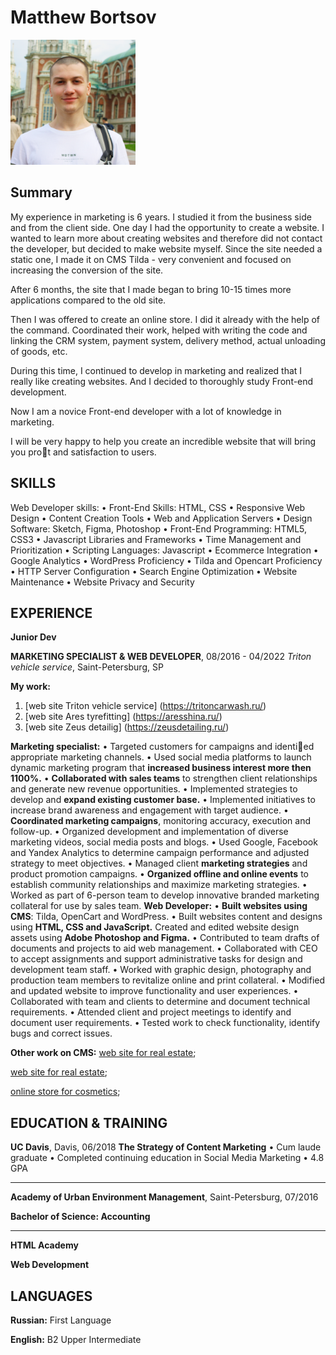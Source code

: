 # Matthew Bortsov
<img alt='Matthew Bortsov - Junior Dev' src="/Photo/myself.jpg" width="200" height="200" />


## Summary
My experience in marketing is 6 years. I studied it from the business side and from the client side. One day I had the opportunity to create a website. I wanted to learn more about creating websites and therefore did not contact the developer, but decided to make website myself. Since the site needed a static one, I made it on CMS Tilda - very convenient and focused on increasing the conversion of the site.

After 6 months, the site that I made began to bring 10-15 times more applications compared to the old site.

Then I was offered to create an online store. I did it already with the help of the command. Coordinated their work, helped with writing the code and linking the CRM system, payment system, delivery method, actual unloading of goods, etc.

During this time, I continued to develop in marketing and realized that I really like creating websites. And I decided to thoroughly study Front-end development.

Now I am a novice Front-end developer with a lot of knowledge in marketing.

I will be very happy to help you create an incredible website that will bring you prot and satisfaction to users.

## SKILLS

Web Developer skills:
• Front-End Skills: HTML, CSS
• Responsive Web Design
• Content Creation Tools
• Web and Application Servers
• Design Software: Sketch, Figma, Photoshop
• Front-End Programming: HTML5, CSS3
• Javascript Libraries and Frameworks
• Time Management and Prioritization
• Scripting Languages: Javascript
• Ecommerce Integration
• Google Analytics
• WordPress Proficiency
• Tilda and Opencart Proficiency
• HTTP Server Configuration
• Search Engine Optimization
• Website Maintenance
• Website Privacy and Security



## EXPERIENCE

**Junior Dev**


**MARKETING SPECIALIST & WEB DEVELOPER**, 08/2016 - 04/2022
*Triton vehicle service*, Saint-Petersburg, SP

**My work:**
1. [web site Triton vehicle service] (https://tritoncarwash.ru/)
2. [web site Ares tyrefitting] (https://aresshina.ru/)
3. [web site Zeus detailig] (https://zeusdetailing.ru/)

**Marketing specialist:**
• Targeted customers for campaigns and identied appropriate marketing channels.
• Used social media platforms to launch dynamic marketing program that **increased business interest more then 1100%.**
• **Collaborated with sales teams** to strengthen client relationships and generate new revenue opportunities.
• Implemented strategies to develop and **expand existing customer base.**
• Implemented initiatives to increase brand awareness and engagement with target audience.
• **Coordinated marketing campaigns**, monitoring accuracy, execution and follow-up.
• Organized development and implementation of diverse marketing videos, social media posts and blogs.
• Used Google, Facebook and Yandex Analytics to determine campaign performance and adjusted strategy to meet objectives.
• Managed client **marketing strategies** and product promotion campaigns.
• **Organized offline and online events** to establish community relationships and maximize marketing strategies.
• Worked as part of 6-person team to develop innovative branded marketing collateral for use by sales team.
**Web Developer:**
• **Built websites using CMS**: Tilda, OpenCart and WordPress.
• Built websites content and designs using **HTML, CSS and JavaScript.**
Created and edited website design assets using **Adobe Photoshop and Figma.**
• Contributed to team drafts of documents and projects to aid web management.
• Collaborated with CEO to accept assignments and support administrative tasks for design and development team staff.
• Worked with graphic design, photography and production team members to revitalize online and print collateral.
• Modified and updated website to improve functionality and user experiences.
• Collaborated with team and clients to determine and document technical requirements.
• Attended client and project meetings to identify and document user requirements.
• Tested work to check functionality, identify bugs and correct issues.

**Other work on CMS:**
[web site for real estate](https://jk-telezhnaya.ru);

[web site for real estate](https://gc-renovaciya.ru);

[online store for cosmetics](https://kambeauty.ru/);


## EDUCATION & TRAINING

**UC Davis**, Davis, 06/2018
**The Strategy of Content Marketing**
• Cum laude graduate
• Completed continuing education in Social Media Marketing
• 4.8 GPA

----------------------------
**Academy of Urban Environment Management**, Saint-Petersburg,
07/2016

**Bachelor of Science: Accounting**

----------------------------
**HTML Academy**

**Web Development**

## LANGUAGES

**Russian:** First Language

**English:** B2 Upper Intermediate